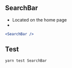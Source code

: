 ## SearchBar

* Located on the home page
* 

```jsx
<SearchBar />
```

## Test

`yarn test SearchBar`